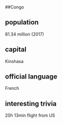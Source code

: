 ##Congo
## population
81.34 million (2017)

## capital
Kinshasa
 
## official language
French

## interesting trivia
20h 13min flight from US


